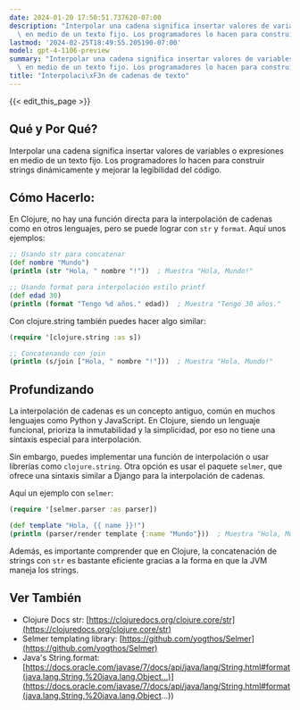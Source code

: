 ```yaml
---
date: 2024-01-20 17:50:51.737620-07:00
description: "Interpolar una cadena significa insertar valores de variables o expresiones\
  \ en medio de un texto fijo. Los programadores lo hacen para construir strings\u2026"
lastmod: '2024-02-25T18:49:55.205190-07:00'
model: gpt-4-1106-preview
summary: "Interpolar una cadena significa insertar valores de variables o expresiones\
  \ en medio de un texto fijo. Los programadores lo hacen para construir strings\u2026"
title: "Interpolaci\xF3n de cadenas de texto"
---
```


{{< edit_this_page >}}

## Qué y Por Qué?
Interpolar una cadena significa insertar valores de variables o expresiones en medio de un texto fijo. Los programadores lo hacen para construir strings dinámicamente y mejorar la legibilidad del código.

## Cómo Hacerlo:

En Clojure, no hay una función directa para la interpolación de cadenas como en otros lenguajes, pero se puede lograr con `str` y `format`. Aquí unos ejemplos:

```Clojure
;; Usando str para concatenar
(def nombre "Mundo")
(println (str "Hola, " nombre "!"))  ; Muestra "Hola, Mundo!"

;; Usando format para interpolación estilo printf
(def edad 30)
(println (format "Tengo %d años." edad))  ; Muestra "Tengo 30 años."
```

Con clojure.string también puedes hacer algo similar:

```Clojure
(require '[clojure.string :as s])

;; Concatenando con join
(println (s/join ["Hola, " nombre "!"]))  ; Muestra "Hola, Mundo!"
```

## Profundizando

La interpolación de cadenas es un concepto antiguo, común en muchos lenguajes como Python y JavaScript. En Clojure, siendo un lenguaje funcional, prioriza la inmutabilidad y la simplicidad, por eso no tiene una sintaxis especial para interpolación. 

Sin embargo, puedes implementar una función de interpolación o usar librerías como `clojure.string`. Otra opción es usar el paquete `selmer`, que ofrece una sintaxis similar a Django para la interpolación de cadenas.

Aquí un ejemplo con `selmer`:

```Clojure
(require '[selmer.parser :as parser])

(def template "Hola, {{ name }}!")
(println (parser/render template {:name "Mundo"}))  ; Muestra "Hola, Mundo!"
```

Además, es importante comprender que en Clojure, la concatenación de strings con `str` es bastante eficiente gracias a la forma en que la JVM maneja los strings.

## Ver También

- Clojure Docs str: [https://clojuredocs.org/clojure.core/str](https://clojuredocs.org/clojure.core/str)
- Selmer templating library: [https://github.com/yogthos/Selmer](https://github.com/yogthos/Selmer)
- Java's String.format: [https://docs.oracle.com/javase/7/docs/api/java/lang/String.html#format(java.lang.String,%20java.lang.Object...)](https://docs.oracle.com/javase/7/docs/api/java/lang/String.html#format(java.lang.String,%20java.lang.Object...))
